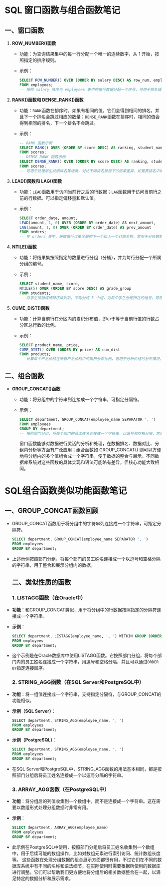 # SQL 窗口函数与组合函数笔记

## 一、窗口函数

1. **ROW_NUMBER()函数**
   - 功能：为查询结果集中的每一行分配一个唯一的连续数字，从 1 开始，按照指定的排序规则。
   - 示例：
     
     ```sql
     SELECT ROW_NUMBER() OVER (ORDER BY salary DESC) AS row_num, employee_name, salary
     FROM employees;
     -- 按照 salary 降序为 employees 表中的每行数据分配一个序号，可用于排名操作，例如对员工工资进行排名。
     ```
2. **RANK()函数和 DENSE_RANK()函数**
   - 功能：`RANK`函数在排序时，如果有相同的值，它们会得到相同的排名，并且下一个排名会跳过相应的数量；`DENSE_RANK`函数在排序时，相同的值会得到相同的排名，下一个排名不会跳过。
   - 示例：
     
     ```sql
     -- RANK 函数示例
     SELECT RANK() OVER (ORDER BY score DESC) AS ranking, student_name, score
     FROM scores;
     -- DENSE_RANK 函数示例
     SELECT DENSE_RANK() OVER (ORDER BY score DESC) AS ranking, student_name, score
     FROM scores;
     -- 可用于处理学生成绩排名等场景，对比不同排名规则下的结果差异，如竞赛排名中确定相同分数的选手排名情况。
     ```
3. **LEAD()函数和 LAG()函数**
   - 功能：`LEAD`函数用于访问当前行之后的行数据；`LAG`函数用于访问当前行之前的行数据。可以指定偏移量和默认值。
   - 示例：
     
     ```sql
     SELECT order_date, amount,
     LEAD(amount, 1, 0) OVER (ORDER BY order_date) AS next_amount,
     LAG(amount, 1, 0) OVER (ORDER BY order_date) AS prev_amount
     FROM orders;
     -- 在 orders 表中，获取每行订单金额的下一个和上一个订单金额，常用于分析数据的前后关系，如查看销售额的环比变化。
     ```
4. **NTILE()函数**
   - 功能：将结果集按照指定的数量进行分组（分桶），并为每行分配一个所属分组的编号。
   - 示例：
     
     ```sql
     SELECT student_name, score,
     NTILE(5) OVER (ORDER BY score DESC) AS grade_group
     FROM students;
     -- 将学生按照成绩降序排列后，平均分成 5 个组，为每个学生分配所在的组号，可用于成绩等级划分等场景，比如将成绩划分为不同的等级区间。
     ```
5. **CUME_DIST()函数**
   - 功能：计算当前行在分区内的累积分布值，即小于等于当前行值的行数占分区总行数的比例。
   - 示例：
     
     ```sql
     SELECT product_name, price,
     CUME_DIST() OVER (ORDER BY price) AS cum_dist
     FROM products;
     -- 计算每个产品价格在所有产品价格中的累积分布比例，可用于分析价格的分布情况，比如确定某个产品价格在整体价格体系中的位置。
     ```

## 二、组合函数

- **GROUP_CONCAT()函数**
  - 功能：将分组中的字符串列连接成一个字符串，可指定分隔符。
  - 示例：
    
    ```sql
    SELECT department, GROUP_CONCAT(employee_name SEPARATOR ', ')
    FROM employees
    GROUP BY department;
    -- 按照部门分组，将每个部门的员工姓名连接成一个字符串，以逗号和空格分隔，常用于将相关数据合并展示，如展示每个部门的员工名单。
    ```
    
    窗口函数能够对数据进行灵活的分析和处理，在数据排名、数据对比、分组内分析等方面有广泛应用；组合函数如 GROUP_CONCAT() 则可以方便地将分组内的多个值组合成一个字符串，便于数据的整合与展示。不同数据库系统对这些函数的具体实现和语法可能略有差异，但核心功能大致相同。

# SQL组合函数类似功能函数笔记

## 一、GROUP_CONCAT函数回顾

- GROUP_CONCAT函数用于将分组中的字符串列连接成一个字符串，可指定分隔符。
  
  ```sql
  SELECT department, GROUP_CONCAT(employee_name SEPARATOR ', ')
  FROM employees
  GROUP BY department;
  ```
- 上述示例按照部门分组，将每个部门的员工姓名连接成一个以逗号和空格分隔的字符串，用于整合和展示分组内的数据。
  
  ## 二、类似性质的函数
  
  ### 1. LISTAGG函数（在Oracle中）
- **功能**：和GROUP_CONCAT类似，用于将分组中的行数据按照指定的分隔符连接成一个字符串。
- **示例**：
  
  ```sql
  SELECT department, LISTAGG(employee_name, ', ') WITHIN GROUP (ORDER BY employee_name)
  FROM employees
  GROUP BY department;
  ```
- 这个示例是在Oracle数据库中使用LISTAGG函数。它按照部门分组，将每个部门内的员工姓名连接成一个字符串，用逗号和空格分隔，并且可以通过`ORDER BY`指定连接顺序。
  
  ### 2. STRING_AGG函数（在SQL Server和PostgreSQL中）
- **功能**：将一组值连接成一个字符串，支持指定分隔符，与GROUP_CONCAT的功能相似。
- **示例（SQL Server）**：
  
  ```sql
  SELECT department, STRING_AGG(employee_name, ', ')
  FROM employees
  GROUP BY department;
  ```
- **示例（PostgreSQL）**：
  
  ```sql
  SELECT department, STRING_AGG(employee_name, ', ')
  FROM employees
  GROUP BY department;
  ```
- 在SQL Server和PostgreSQL中，STRING_AGG函数的用法基本相同，都是按照部门分组后将员工姓名连接成一个以逗号分隔的字符串。
  
  ### 3. ARRAY_AGG函数（在PostgreSQL中）
- **功能**：将分组后的列值收集到一个数组中，而不是连接成一个字符串。这在需要以数组形式处理分组数据时非常有用。
- **示例**：
  
  ```sql
  SELECT department, ARRAY_AGG(employee_name)
  FROM employees
  GROUP BY department;
  ```
- 此示例在PostgreSQL中使用，按照部门分组后将员工姓名收集到一个数组中，用于后续可能的数组操作，比如对数组元素进行索引访问、统计数组长度等。
  这些函数在处理分组数据的组合展示方面都很有用，不过它们在不同的数据库系统中有不同的名称和语法细节，在实际使用时需要根据所使用的数据库进行调整。它们可以帮助我们更方便地将分组后的相关数据整合在一起，以满足特定的数据分析和展示需求。
